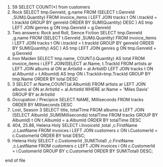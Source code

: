 1. 59 
SELECT COUNT(*) from customers  
2. Rock 
SELECT 
    tmp.GenreId,
    g.name
FROM 
    (SELECT t.GenreId
    ,SUM(i.Quantity)
    FROM invoice_items i
LEFT JOIN tracks t
ON i.trackId = t.trackId
GROUP BY genreId
ORDER BY SUM(Quantity) DESC
)
AS tmp
LEFT JOIN genres g
ON tmp.GenreId = g.GenreId  
3. Two answers: Rock and Roll, Sience Fiction
SELECT tmp.GenreId
,g.name
FROM (SELECT t.GenreId
,SUM(i.Quantity)
FROM invoice_items i
LEFT JOIN tracks t
ON i.trackId = t.trackId
GROUP BY genreId
ORDER BY SUM(Quantity) ASC
)
AS tmp
LEFT JOIN genres g
ON tmp.GenreId = g.GenreId  
4. Iron Maiden
SELECT tmp.name, COUNT(i.Quantity) AS total FROM invoice_items i
LEFT JOIN(SELECT ar.Name, t.TrackId FROM artists ar
LEFT JOIN albums al ON ar.ArtistId = al.ArtistID
LEFT JOIN tracks t ON al.AlbumId = t.AlbumId) AS tmp
ON i.TrackId=tmp.TrackId
GROUP BY tmp.Name
ORDER BY total DESC  
5. 3
SELECT ar.Name,COUNT(al.AlbumId) FROM artists ar
LEFT JOIN albums al ON ar.ArtistId =  al.ArtistId
WHERE ar.Name = 'Miles Davis'
GROUP BY ar.ArtistId  
6. Occupation / Precipice
SELECT NAME, Milliseconds FROM tracks ORDER BY MIlliseconds DESC  
7. Lost, Season 3
SELECT	title, totalTime FROM albums a
LEFT JOIN
(SELECT AlbumId
,SUM(Milliseconds) totalTime
FROM tracks GROUP BY AlbumId) t
ON t.AlbumId = a.AlbumId
ORDER BY totalTime DESC  
8. 404, 25.86, Helena Holý
SELECT i.InvoiceId
,total
,c.FirstName
,c.LastName
FROM invoices i
LEFT JOIN customers c ON i.CustomerId = c.CustomerId
ORDER BY total DESC;  
9. Helena Holý
SELECT c.CustomerId
,SUM(Total)
,c.FirstName
,c.LastName
FROM customers c
LEFT JOIN invoices i ON c.CustomerId = i.CustomerId
GROUP BY c.CustomerId
ORDER BY SUM(Total) DESC;

end of file